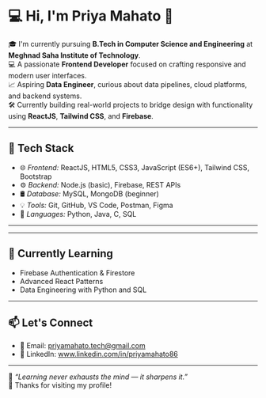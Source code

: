 # 💻 Hi, I'm Priya Mahato 👋

🎓 I'm currently pursuing **B.Tech in Computer Science and Engineering** at **Meghnad Saha Institute of Technology**.  
💻 A passionate **Frontend Developer** focused on crafting responsive and modern user interfaces.  
📈 Aspiring **Data Engineer**, curious about data pipelines, cloud platforms, and backend systems.  
🛠️ Currently building real-world projects to bridge design with functionality using **ReactJS**, **Tailwind CSS**, and **Firebase**.

---

## 🚀 Tech Stack

- 🌐 *Frontend:* ReactJS, HTML5, CSS3, JavaScript (ES6+), Tailwind CSS, Bootstrap
- ⚙ *Backend:* Node.js (basic), Firebase, REST APIs
- 🛢 *Database:* MySQL, MongoDB (beginner)
- 💡 *Tools:* Git, GitHub, VS Code, Postman, Figma
- 🔧 *Languages:* Python, Java, C, SQL

---



---

## 🌱 Currently Learning

- Firebase Authentication & Firestore
- Advanced React Patterns
- Data Engineering with Python and SQL

---

## 📫 Let's Connect

- 📧 Email: priyamahato.tech@gmail.com
- 💼 LinkedIn: www.linkedin.com/in/priyamahato86


---

🧠 *“Learning never exhausts the mind — it sharpens it.”*  
🎯 Thanks for visiting my profile!




